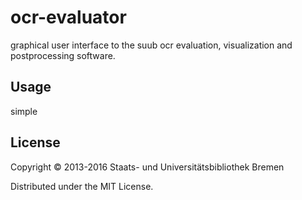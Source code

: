 # ocr-evaluator

graphical user interface to the suub ocr
evaluation, visualization and postprocessing
software.

## Usage

simple

## License

Copyright © 2013-2016 Staats- und Universitätsbibliothek Bremen

Distributed under the MIT License.
